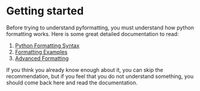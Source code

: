 # Getting started

Before trying to understand pyformatting, you must understand how python formatting works.
Here is some great detailed documentation to read:

1. [Python Formatting Syntax](https://docs.python.org/3/library/string.html#format-string-syntax)
2. [Formatting Examples](https://docs.python.org/3/library/string.html#format-examples)
3. [Advanced Formatting](https://www.python.org/dev/peps/pep-3101/)

If you think you already know enough about it, you can skip the recommendation, but if you feel that you do not understand something, you should come back here and read the documentation.
